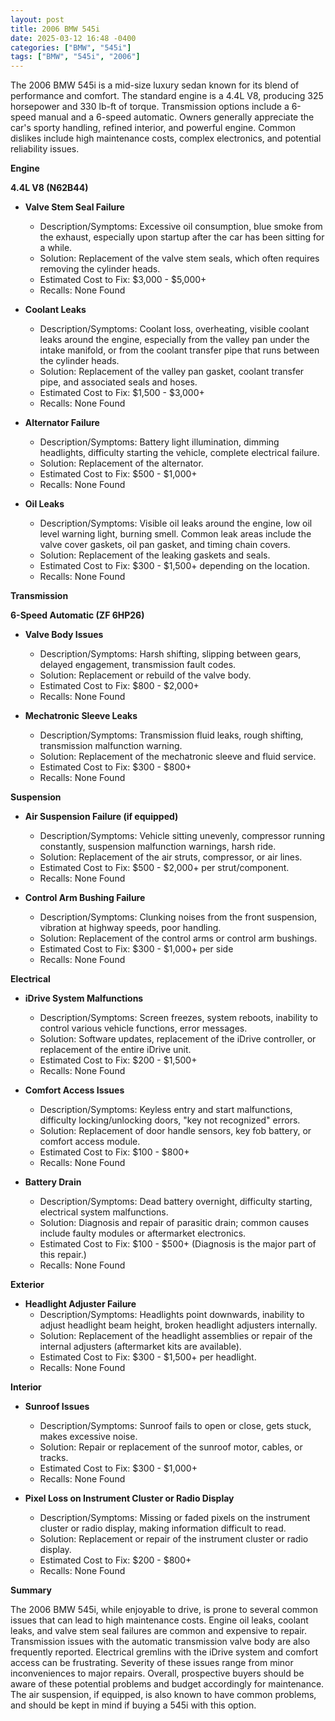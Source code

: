 ```yaml
---
layout: post
title: 2006 BMW 545i
date: 2025-03-12 16:48 -0400
categories: ["BMW", "545i"]
tags: ["BMW", "545i", "2006"]
---
```

The 2006 BMW 545i is a mid-size luxury sedan known for its blend of performance and comfort. The standard engine is a 4.4L V8, producing 325 horsepower and 330 lb-ft of torque. Transmission options include a 6-speed manual and a 6-speed automatic. Owners generally appreciate the car's sporty handling, refined interior, and powerful engine. Common dislikes include high maintenance costs, complex electronics, and potential reliability issues.

**Engine**

**4.4L V8 (N62B44)**

*   **Valve Stem Seal Failure**
    *   Description/Symptoms: Excessive oil consumption, blue smoke from the exhaust, especially upon startup after the car has been sitting for a while.
    *   Solution: Replacement of the valve stem seals, which often requires removing the cylinder heads.
    *   Estimated Cost to Fix: $3,000 - $5,000+
    *   Recalls: None Found

*   **Coolant Leaks**
    *   Description/Symptoms: Coolant loss, overheating, visible coolant leaks around the engine, especially from the valley pan under the intake manifold, or from the coolant transfer pipe that runs between the cylinder heads.
    *   Solution: Replacement of the valley pan gasket, coolant transfer pipe, and associated seals and hoses.
    *   Estimated Cost to Fix: $1,500 - $3,000+
    *   Recalls: None Found

*   **Alternator Failure**
    *   Description/Symptoms: Battery light illumination, dimming headlights, difficulty starting the vehicle, complete electrical failure.
    *   Solution: Replacement of the alternator.
    *   Estimated Cost to Fix: $500 - $1,000+
    *   Recalls: None Found

*   **Oil Leaks**
    *   Description/Symptoms: Visible oil leaks around the engine, low oil level warning light, burning smell. Common leak areas include the valve cover gaskets, oil pan gasket, and timing chain covers.
    *   Solution: Replacement of the leaking gaskets and seals.
    *   Estimated Cost to Fix: $300 - $1,500+ depending on the location.
    *   Recalls: None Found

**Transmission**

**6-Speed Automatic (ZF 6HP26)**

*   **Valve Body Issues**
    *   Description/Symptoms: Harsh shifting, slipping between gears, delayed engagement, transmission fault codes.
    *   Solution: Replacement or rebuild of the valve body.
    *   Estimated Cost to Fix: $800 - $2,000+
    *   Recalls: None Found

*   **Mechatronic Sleeve Leaks**
    *   Description/Symptoms: Transmission fluid leaks, rough shifting, transmission malfunction warning.
    *   Solution: Replacement of the mechatronic sleeve and fluid service.
    *   Estimated Cost to Fix: $300 - $800+
    *   Recalls: None Found

**Suspension**

*   **Air Suspension Failure (if equipped)**
    *   Description/Symptoms: Vehicle sitting unevenly, compressor running constantly, suspension malfunction warnings, harsh ride.
    *   Solution: Replacement of the air struts, compressor, or air lines.
    *   Estimated Cost to Fix: $500 - $2,000+ per strut/component.
    *   Recalls: None Found

*   **Control Arm Bushing Failure**
    *   Description/Symptoms: Clunking noises from the front suspension, vibration at highway speeds, poor handling.
    *   Solution: Replacement of the control arms or control arm bushings.
    *   Estimated Cost to Fix: $300 - $1,000+ per side
    *   Recalls: None Found

**Electrical**

*   **iDrive System Malfunctions**
    *   Description/Symptoms: Screen freezes, system reboots, inability to control various vehicle functions, error messages.
    *   Solution: Software updates, replacement of the iDrive controller, or replacement of the entire iDrive unit.
    *   Estimated Cost to Fix: $200 - $1,500+
    *   Recalls: None Found

*   **Comfort Access Issues**
    *   Description/Symptoms: Keyless entry and start malfunctions, difficulty locking/unlocking doors, "key not recognized" errors.
    *   Solution: Replacement of door handle sensors, key fob battery, or comfort access module.
    *   Estimated Cost to Fix: $100 - $800+
    *   Recalls: None Found

*   **Battery Drain**
    *   Description/Symptoms: Dead battery overnight, difficulty starting, electrical system malfunctions.
    *   Solution: Diagnosis and repair of parasitic drain; common causes include faulty modules or aftermarket electronics.
    *   Estimated Cost to Fix: $100 - $500+ (Diagnosis is the major part of this repair.)
    *   Recalls: None Found

**Exterior**

*   **Headlight Adjuster Failure**
    *   Description/Symptoms: Headlights point downwards, inability to adjust headlight beam height, broken headlight adjusters internally.
    *   Solution: Replacement of the headlight assemblies or repair of the internal adjusters (aftermarket kits are available).
    *   Estimated Cost to Fix: $300 - $1,500+ per headlight.
    *   Recalls: None Found

**Interior**

*   **Sunroof Issues**
    *   Description/Symptoms: Sunroof fails to open or close, gets stuck, makes excessive noise.
    *   Solution: Repair or replacement of the sunroof motor, cables, or tracks.
    *   Estimated Cost to Fix: $300 - $1,000+
    *   Recalls: None Found

*   **Pixel Loss on Instrument Cluster or Radio Display**
    *   Description/Symptoms: Missing or faded pixels on the instrument cluster or radio display, making information difficult to read.
    *   Solution: Replacement or repair of the instrument cluster or radio display.
    *   Estimated Cost to Fix: $200 - $800+
    *   Recalls: None Found

**Summary**

The 2006 BMW 545i, while enjoyable to drive, is prone to several common issues that can lead to high maintenance costs. Engine oil leaks, coolant leaks, and valve stem seal failures are common and expensive to repair. Transmission issues with the automatic transmission valve body are also frequently reported. Electrical gremlins with the iDrive system and comfort access can be frustrating. Severity of these issues range from minor inconveniences to major repairs. Overall, prospective buyers should be aware of these potential problems and budget accordingly for maintenance. The air suspension, if equipped, is also known to have common problems, and should be kept in mind if buying a 545i with this option.

